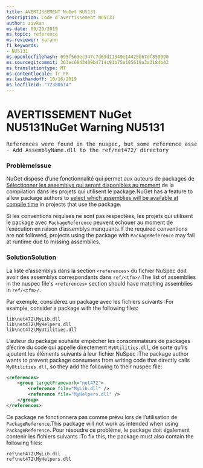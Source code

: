 ```yaml
---
title: AVERTISSEMENT NuGet NU5131
description: Code d’avertissement NU5131
author: zivkan
ms.date: 09/20/2019
ms.topic: reference
ms.reviewer: karann
f1_keywords:
- NU5131
ms.openlocfilehash: 695f563ec347c7d69d11349e14425b67df859990
ms.sourcegitcommit: 363ec6843409b4714c91b75b105619a3a3184b43
ms.translationtype: MT
ms.contentlocale: fr-FR
ms.lasthandoff: 10/16/2019
ms.locfileid: "72380514"
---
```

# <a name="nuget-warning-nu5131"></a><span data-ttu-id="0ea14-103">AVERTISSEMENT NuGet NU5131</span><span class="sxs-lookup"><span data-stu-id="0ea14-103">NuGet Warning NU5131</span></span>

<pre>References were found in the nuspec, but some reference assemblies were not found in both the nuspec and ref folder. Add the following reference assemblies:
- Add AssemblyName.dll to the ref/net472/ directory</pre>

### <a name="issue"></a><span data-ttu-id="0ea14-104">Problème</span><span class="sxs-lookup"><span data-stu-id="0ea14-104">Issue</span></span>

<span data-ttu-id="0ea14-105">NuGet dispose d’une fonctionnalité qui permet aux auteurs de packages de [Sélectionner les assemblys qui seront disponibles au moment](https://docs.microsoft.com/en-gb/nuget/create-packages/select-assemblies-referenced-by-projects) de la compilation dans les projets qui utilisent le package.</span><span class="sxs-lookup"><span data-stu-id="0ea14-105">NuGet has a feature to allow package authors to [select which assemblies will be available at compile time](https://docs.microsoft.com/en-gb/nuget/create-packages/select-assemblies-referenced-by-projects) in projects that use the package.</span></span>

<span data-ttu-id="0ea14-106">Si les conventions requises ne sont pas respectées, les projets qui utilisent le package avec `PackageReference` peuvent échouer au moment de l’exécution en raison d’assemblys manquants.</span><span class="sxs-lookup"><span data-stu-id="0ea14-106">If the required conventions are not followed, projects using the package with `PackageReference` may fail at runtime due to missing assemblies.</span></span>

### <a name="solution"></a><span data-ttu-id="0ea14-107">Solution</span><span class="sxs-lookup"><span data-stu-id="0ea14-107">Solution</span></span>

<span data-ttu-id="0ea14-108">La liste d’assemblys dans la section `<references>` du fichier NuSpec doit avoir des assemblys correspondants dans `ref/<tfm>/`.</span><span class="sxs-lookup"><span data-stu-id="0ea14-108">The list of assemblies in the nuspec file's `<references>` section should have matching assemblies in `ref/<tfm>/`.</span></span>

<span data-ttu-id="0ea14-109">Par exemple, considérez un package avec les fichiers suivants :</span><span class="sxs-lookup"><span data-stu-id="0ea14-109">For example, consider a package with the following files:</span></span>

```text
lib\net472\MyLib.dll
lib\net472\MyHelpers.dll
lib\net472\MyUtilities.dll
```

<span data-ttu-id="0ea14-110">L’auteur du package souhaite empêcher les consommateurs de packages d’écrire du code qui appelle directement `MyUtilities.dll`, de sorte qu’ils ajoutent les éléments suivants à leur fichier NuSpec :</span><span class="sxs-lookup"><span data-stu-id="0ea14-110">The package author wants to prevent package consumers from writing code that directly calls `MyUtilities.dll`, so they add the following to their nuspec file:</span></span>

```xml
<references>
    <group targetFramework="net472">
        <reference file="MyLib.dll" />
        <reference file="MyHelpers.dll" />
    </group>
</references>
```

<span data-ttu-id="0ea14-111">Ce package ne fonctionnera pas comme prévu lors de l’utilisation de `PackageReference`.</span><span class="sxs-lookup"><span data-stu-id="0ea14-111">This package will not work as intended when using `PackageReference`.</span></span> <span data-ttu-id="0ea14-112">Pour résoudre ce problème, le package doit également contenir les fichiers suivants :</span><span class="sxs-lookup"><span data-stu-id="0ea14-112">To fix this, the package must also contain the following files:</span></span>

```text
ref\net472\MyLib.dll
ref\net472\MyHelpers.dll
```
